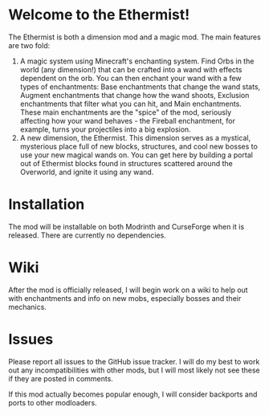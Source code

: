 
Welcome to the Ethermist!
=======

The Ethermist is both a dimension mod and a magic mod. The main features are two fold:

1. A magic system using Minecraft's enchanting system. Find Orbs in the world (any dimension!) that can be crafted
    into a wand with effects dependent on the orb. You can then enchant your wand with a few types of enchantments:
    Base enchantments that change the wand stats, Augment enchantments that change how the wand shoots, Exclusion
    enchantments that filter what you can hit, and Main enchantments. These main enchantments are the "spice" of the mod,
    seriously affecting how your wand behaves - the Fireball enchantment, for example, turns your projectiles into a big
    explosion.
2. A new dimension, the Ethermist. This dimension serves as a mystical, mysterious place full of new blocks, structures, 
    and cool new bosses to use your new magical wands on. You can get here by building a portal out of Ethermist blocks found
    in structures scattered around the Overworld, and ignite it using any wand.

Installation
============
The mod will be installable on both Modrinth and CurseForge when it is released. There are currently no dependencies.

Wiki 
==========
After the mod is officially released, I will begin work on a wiki to help out with enchantments and info on new mobs,
especially bosses and their mechanics.

Issues
======
Please report all issues to the GitHub issue tracker. I will do my best to work out any incompatibilities with other mods,
but I will most likely not see these if they are posted in comments.

If this mod actually becomes popular enough, I will consider backports and ports to other modloaders.
